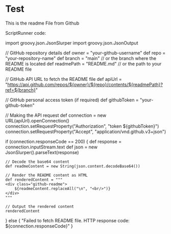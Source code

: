 # Test
This is the readme File from Github

ScriptRunner code:

import groovy.json.JsonSlurper
import groovy.json.JsonOutput

// GitHub repository details
def owner = "your-github-username"
def repo = "your-repository-name"
def branch = "main" // or the branch where the README is located
def readmePath = "README.md" // or the path to your README file

// GitHub API URL to fetch the README file
def apiUrl = "https://api.github.com/repos/${owner}/${repo}/contents/${readmePath}?ref=${branch}"

// GitHub personal access token (if required)
def githubToken = "your-github-token"

// Making the API request
def connection = new URL(apiUrl).openConnection()
connection.setRequestProperty("Authorization", "token ${githubToken}")
connection.setRequestProperty("Accept", "application/vnd.github.v3+json")

if (connection.responseCode == 200) {
    def response = connection.inputStream.text
    def json = new JsonSlurper().parseText(response)
    
    // Decode the base64 content
    def readmeContent = new String(json.content.decodeBase64())
    
    // Render the README content as HTML
    def renderedContent = """
    <div class="github-readme">
        ${readmeContent.replaceAll("\n", "<br/>")}
    </div>
    """
    
    // Output the rendered content
    renderedContent
} else {
    "Failed to fetch README file. HTTP response code: ${connection.responseCode}"
}
